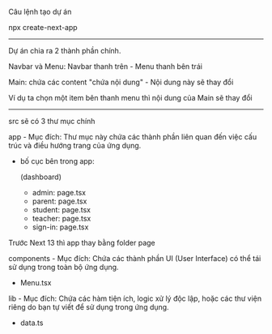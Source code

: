 Câu lệnh tạo dự án

npx create-next-app

---

Dự án chia ra 2 thành phần chính.

Navbar và Menu: Navbar thanh trên - Menu thanh bên trái

Main: chứa các content "chứa nội dung" - Nội dung này sẽ thay đổi

Ví dụ ta chọn một item bên thanh menu thì nội dung của Main sẽ thay đổi

---

src sẽ có 3 thư mục chính

app - Mục đích: Thư mục này chứa các thành phần liên quan đến việc cấu trúc và điều hướng trang của ứng dụng.

- bố cục bên trong app:

  (dashboard)

  - admin: page.tsx
  - parent: page.tsx
  - student: page.tsx
  - teacher: page.tsx
  - sign-in: page.tsx

Trước Next 13 thì app thay bằng folder page

components - Mục đích: Chứa các thành phần UI (User Interface) có thể tái sử dụng trong toàn bộ ứng dụng.

- Menu.tsx

lib - Mục đích: Chứa các hàm tiện ích, logic xử lý độc lập, hoặc các thư viện riêng do bạn tự viết để sử dụng trong ứng dụng.

- data.ts
